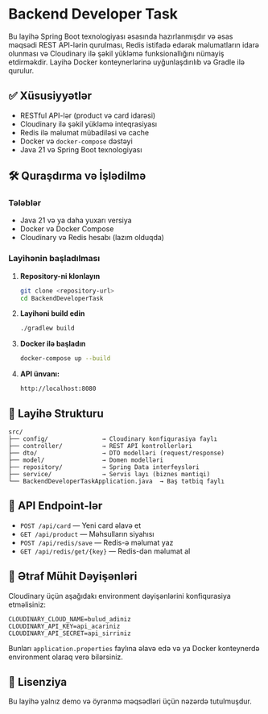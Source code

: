 # Backend Developer Task

Bu layihə Spring Boot texnologiyası əsasında hazırlanmışdır və əsas məqsədi REST API-lərin qurulması, Redis istifadə edərək məlumatların idarə olunması və Cloudinary ilə şəkil yükləmə funksionallığını nümayiş etdirməkdir. Layihə Docker konteynerlərinə uyğunlaşdırılıb və Gradle ilə qurulur.

## ✅ Xüsusiyyətlər

- RESTful API-lər (product və card idarəsi)
- Cloudinary ilə şəkil yükləmə inteqrasiyası
- Redis ilə məlumat mübadiləsi və cache
- Docker və `docker-compose` dəstəyi
- Java 21 və Spring Boot texnologiyası

## 🛠 Quraşdırma və İşlədilmə

### Tələblər

- Java 21 və ya daha yuxarı versiya
- Docker və Docker Compose
- Cloudinary və Redis hesabı (lazım olduqda)

### Layihənin başladılması

1. **Repository-ni klonlayın**
   ```bash
   git clone <repository-url>
   cd BackendDeveloperTask
   ```

2. **Layihəni build edin**
   ```bash
   ./gradlew build
   ```

3. **Docker ilə başladın**
   ```bash
   docker-compose up --build
   ```

4. **API ünvanı:**
   ```
   http://localhost:8080
   ```

## 📁 Layihə Strukturu

```
src/
├── config/               → Cloudinary konfiqurasiya faylı
├── controller/           → REST API kontrollerləri
├── dto/                  → DTO modelləri (request/response)
├── model/                → Domen modelləri
├── repository/           → Spring Data interfeysləri
├── service/              → Servis layı (biznes məntiqi)
└── BackendDeveloperTaskApplication.java  → Baş tətbiq faylı
```

## 🔌 API Endpoint-lər

- `POST /api/card` — Yeni card əlavə et
- `GET /api/product` — Məhsulların siyahısı
- `POST /api/redis/save` — Redis-ə məlumat yaz
- `GET /api/redis/get/{key}` — Redis-dən məlumat al

## 🔐 Ətraf Mühit Dəyişənləri

Cloudinary üçün aşağıdakı environment dəyişənlərini konfiqurasiya etməlisiniz:

```env
CLOUDINARY_CLOUD_NAME=bulud_adiniz
CLOUDINARY_API_KEY=api_acariniz
CLOUDINARY_API_SECRET=api_sirriniz
```

Bunları `application.properties` faylına əlavə edə və ya Docker konteynerdə environment olaraq verə bilərsiniz.

## 📜 Lisenziya

Bu layihə yalnız demo və öyrənmə məqsədləri üçün nəzərdə tutulmuşdur.
